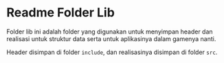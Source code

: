 # Readme Folder Lib

Folder lib ini adalah folder yang digunakan untuk menyimpan header dan realisasi untuk struktur data serta untuk aplikasinya dalam gamenya nanti.

Header disimpan di folder `include`, dan realisasinya disimpan di folder `src`.